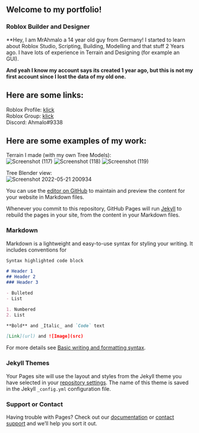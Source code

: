 ## Welcome to my portfolio!

### Roblox Builder and Designer

**Hey, I am MrAhmalo a 14 year old guy from Germany!
I started to learn about Roblox Studio, Scripting, Building, Modelling and that stuff 2 Years ago.
I have lots of experience in Terrain and Designing (for example an GUI).

**And yeah I know my account says its created 1 year ago, but this is not my first account since I lost the data of my old one.**


## Here are some links:  
Roblox Profile: [klick](https://www.roblox.com/users/2462407905/profile)   
Roblox Group: [klick](https://www.roblox.com/groups/10279185/Golegana)   
Discord: Ahmalo#9338   

## Here are some examples of my work: 

Terrain I made (with my own Tree Models):   
![Screenshot (117)](https://user-images.githubusercontent.com/98891212/169664192-b6304875-db52-450f-a73d-d485d1134c23.png)
![Screenshot (118)](https://user-images.githubusercontent.com/98891212/169664193-57ed04c2-6c32-4b94-89ea-2138a75e004f.png)
![Screenshot (119)](https://user-images.githubusercontent.com/98891212/169664194-8a0bd610-d2f0-49e8-bbb1-6581da8c9c10.png)


Tree Blender view:  
![Screenshot 2022-05-21 200934](https://user-images.githubusercontent.com/98891212/169664270-8000b99b-a1e2-4574-bc53-630c8a7f40e7.png)





You can use the [editor on GitHub](https://github.com/MrAhmalo/roblox-portfolio/edit/gh-pages/index.md) to maintain and preview the content for your website in Markdown files.

Whenever you commit to this repository, GitHub Pages will run [Jekyll](https://jekyllrb.com/) to rebuild the pages in your site, from the content in your Markdown files.

### Markdown

Markdown is a lightweight and easy-to-use syntax for styling your writing. It includes conventions for

```markdown
Syntax highlighted code block

# Header 1
## Header 2
### Header 3

- Bulleted
- List

1. Numbered
2. List

**Bold** and _Italic_ and `Code` text

[Link](url) and ![Image](src)
```

For more details see [Basic writing and formatting syntax](https://docs.github.com/en/github/writing-on-github/getting-started-with-writing-and-formatting-on-github/basic-writing-and-formatting-syntax).

### Jekyll Themes

Your Pages site will use the layout and styles from the Jekyll theme you have selected in your [repository settings](https://github.com/MrAhmalo/roblox-portfolio/settings/pages). The name of this theme is saved in the Jekyll `_config.yml` configuration file.

### Support or Contact

Having trouble with Pages? Check out our [documentation](https://docs.github.com/categories/github-pages-basics/) or [contact support](https://support.github.com/contact) and we’ll help you sort it out.
